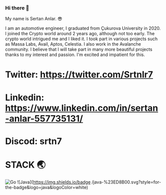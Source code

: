 ### Hi there 👋

My name is Sertan Anlar. 😎

I am an automotive engineer, I graduated from Çukurova University in 2020. I joined the Crypto world around 2 years ago, although not too early. The crypto world intrigued me and I liked it. I took part in various projects such as Massa Labs, Avail, Aptos, Celestia. I also work in the Avalanche community. I believe that I will take part in many more beautiful projects thanks to my interest and passion. I'm excited and impatient for this.


# Twitter: https://twitter.com/Srtnlr7
# Linkedin: https://www.linkedin.com/in/sertan-anlar-557735131/
# Discod: srtn7


# STACK  🌏
![Go](https://img.shields.io/badge/go-%2300ADD8.svg?style=for-the-badge&logo=go&logoColor=white) ![Java](https://img.shields.io/badge /java-%23ED8B00.svg?style=for-the-badge&logo=java&logoColor=white)
